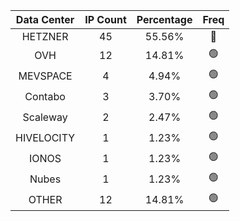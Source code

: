 | Data Center | IP Count | Percentage | Freq |
|:------------:|:--------:|:-----------:|:-----:|
| HETZNER | 45 | 55.56% | 🔴 |
| OVH | 12 | 14.81% | 🟢 |
| MEVSPACE | 4 | 4.94% | 🟢 |
| Contabo | 3 | 3.70% | 🟢 |
| Scaleway | 2 | 2.47% | 🟢 |
| HIVELOCITY | 1 | 1.23% | 🟢 |
| IONOS | 1 | 1.23% | 🟢 |
| Nubes | 1 | 1.23% | 🟢 |
| OTHER | 12 | 14.81% | 🟢 |